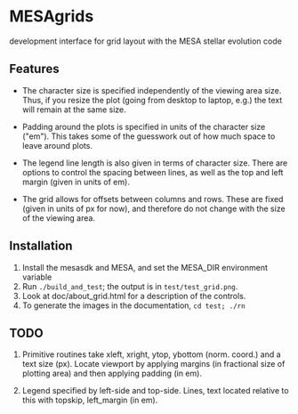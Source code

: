MESAgrids
=========

development interface for grid layout with the MESA stellar evolution code

Features
--------

*   The character size is specified independently of the viewing area size. Thus, if you resize the plot (going from desktop to laptop, e.g.) the text will remain at the same size.

*   Padding around the plots is specified in units of the character size ("em"). This takes some of the guesswork out of how much space to leave around plots.

*   The legend line length is also given in terms of character size.  There are options to control the spacing between lines, as well as the top and left margin (given in units of em).

*   The grid allows for offsets between columns and rows.  These are fixed (given in units of px for now), and therefore do not change with the size of the viewing area.

Installation
------------

1.  Install the mesasdk and MESA, and set the MESA_DIR environment variable
2.  Run `./build_and_test`; the output is in `test/test_grid.png`.
3.  Look at doc/about_grid.html for a description of the controls.
4.  To generate the images in the documentation, `cd test; ./rn`

TODO
---

1.  Primitive routines take xleft, xright, ytop, ybottom (norm. coord.) and a text size (px).  Locate viewport by applying margins (in fractional size of plotting area) and then applying padding (in em).

2.  Legend specified by left-side and top-side.  Lines, text located relative to this with topskip, left_margin (in em).
